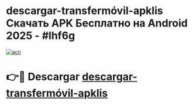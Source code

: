 # descargar-transfermóvil-apklis Скачать APK Бесплатно на Android 2025 - #lhf6g

[![acn](https://github.com/user-attachments/assets/0f9c940e-d8b0-45ae-aac7-cd30a18b3e1c)](https://apps.freeplayer.one?title=descargar-transfermóvil-apklis&ref=9RF)

# 👉🔴 Descargar [descargar-transfermóvil-apklis](https://apps.freeplayer.one?title=descargar-transfermóvil-apklis&ref=9RF)
